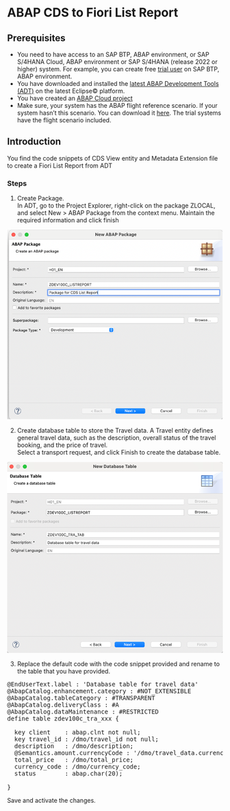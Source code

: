 # ABAP CDS to Fiori List Report

## Prerequisites
- You need to have access to an SAP BTP, ABAP environment, or SAP S/4HANA Cloud, ABAP environment or SAP S/4HANA (release 2022 or higher) system.
For example, you can create free [trial user](https://developers.sap.com/tutorials/abap-environment-trial-onboarding.html) on SAP BTP, ABAP environment.
- You have downloaded and installed the [latest ABAP Development Tools (ADT)](https://tools.hana.ondemand.com/#abap) on the latest Eclipse© platform.
- You have created an [ABAP Cloud project](https://developers.sap.com/tutorials/abap-environment-create-abap-cloud-project.html)
- Make sure, your system has the ABAP flight reference scenario. If your system hasn’t this scenario. You can download it [here](https://github.com/SAP-samples/abap-platform-refscen-flight). The trial systems have the flight scenario included.

## Introduction
You find the code snippets of CDS View entity and Metadata Extension file to create a Fiori List Report from ADT

### Steps
1. Create Package.  
In ADT, go to the Project Explorer, right-click on the package ZLOCAL, and select New > ABAP Package from the context menu. Maintain the required information and click finish

![Package](https://github.com/SAP-samples/teched2024-developer-keynote/blob/main/topics/DEV100C-abap-cds-list-report/images/package.png)

2. Create database table to store the Travel data. A Travel entity defines general travel data, such as the description, overall status of the travel booking, and the price of travel.  
Select a transport request, and click Finish to create the database table.
  
![Table](https://github.com/SAP-samples/teched2024-developer-keynote/blob/main/topics/DEV100C-abap-cds-list-report/images/table.png)  
   
3. Replace the default code with the code snippet provided and rename to the table that you have provided.

<pre lang="ABAP">
@EndUserText.label : 'Database table for travel data'
@AbapCatalog.enhancement.category : #NOT_EXTENSIBLE
@AbapCatalog.tableCategory : #TRANSPARENT
@AbapCatalog.deliveryClass : #A
@AbapCatalog.dataMaintenance : #RESTRICTED
define table zdev100c_tra_xxx {

  key client    : abap.clnt not null;
  key travel_id : /dmo/travel_id not null;
  description   : /dmo/description;
  @Semantics.amount.currencyCode : '/dmo/travel_data.currency_code'
  total_price   : /dmo/total_price;
  currency_code : /dmo/currency_code;
  status        : abap.char(20);

}
</pre>
Save and activate the changes.  





